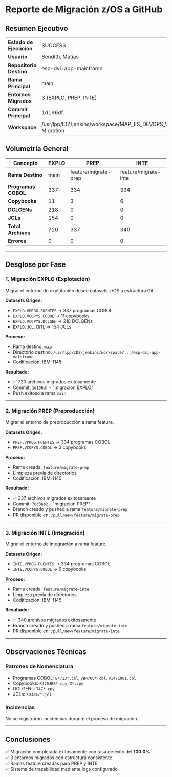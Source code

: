 # Reporte de Migración z/OS a GitHub

## Resumen Ejecutivo

|  |  |
|---------|-------|
| **Estado de Ejecución** | SUCCESS |
| **Usuario** | Benditti, Matias |
| **Repositorio Destino** | esp-dvi-app-mainframe |
| **Rama Principal** | main |
| **Entornos Migrados** | 3 (EXPLO, PREP, INTE) |
| **Commit Principal** | 1d196df |
| **Workspace** | /usr/lpp/IDZ/jenkins/workspace/MAP_ES_DEVOPS_VIDA/zOS-Migration |

## Volumetría General

| Concepto | EXPLO | PREP | INTE |
|----------|------|------|------|
| **Rama Destino** | main | feature/migrate-prep | feature/migrate-inte |
| **Programas COBOL** | 337 | 334 | 334 |
| **Copybooks** | 11 | 3 | 6 |
| **DCLGENs** | 218 | 0 | 0 |
| **JCLs** | 154 | 0 | 0 |
| **Total Archivos** | 720 | 337 | 340 |
| **Errores** | 0 | 0 | 0 |

---

## Desglose por Fase

### 1. Migración EXPLO (Explotación)

Migrar el entorno de explotación desde datasets z/OS a estructura Git.

**Datasets Origen:**
- `EXPLO.VPROG.FUENTES` → 337 programas COBOL
- `EXPLO.VCOPYS.COBOL` → 11 copybooks
- `EXPLO.VCOPYS.DCLGEN` → 218 DCLGENs
- `EXPLO.JCL.CNTL` → 154 JCLs

**Proceso:**
- Rama destino: `main`
- Directorio destino: `/usr/lpp/IDZ/jenkins/workspace/.../esp-dvi-app-mainframe`
- Codificación: IBM-1145

**Resultado:**
- ✅ 720 archivos migrados exitosamente
- Commit: `1d196df` - "migracion EXPLO"
- Push exitoso a rama `main`

---

### 2. Migración PREP (Preproducción)

Migrar el entorno de preproducción a rama feature.

**Datasets Origen:**
- `PREP.VPROG.FUENTES` → 334 programas COBOL
- `PREP.VCOPYS.COBOL` → 3 copybooks

**Proceso:**
- Rama creada: `feature/migrate-prep`
- Limpieza previa de directorios
- Codificación: IBM-1145

**Resultado:**
- ✅ 337 archivos migrados exitosamente
- Commit: `70d3ab2` - "migracion PREP"
- Branch creado y pushed a rama `feature/migrate-prep`
- PR disponible en: `/pull/new/feature/migrate-prep`

---

### 3. Migración INTE (Integración)

Migrar el entorno de integración a rama feature.

**Datasets Origen:**
- `INTE.VPROG.FUENTES` → 334 programas COBOL
- `INTE.VCOPYS.COBOL` → 6 copybooks

**Proceso:**
- Rama creada: `feature/migrate-inte`
- Limpieza previa de directorios
- Codificación: IBM-1145

**Resultado:**
- ✅ 340 archivos migrados exitosamente
- Branch creado y pushed a rama `feature/migrate-inte`
- PR disponible en: `/pull/new/feature/migrate-inte`

---

## Observaciones Técnicas

### Patrones de Nomenclatura
- Programas COBOL: `B471J*.cbl`, `VB4700*.cbl`, `VI471001.cbl`
- Copybooks: `R470JBE*.cpy`, `X*.cpy`
- DCLGENs: `T47*.cpy`
- JCLs: `X03247*.jcl`

### Incidencias
No se registraron incidencias durante el proceso de migración.


---

## Conclusiones

✅ Migración completada exitosamente con tasa de éxito del **100.0%**  
✅ 3 entornos migrados con estructura consistente  
✅ Ramas feature creadas para PREP y INTE  
✅ Sistema de trazabilidad mediante logs configurado  

